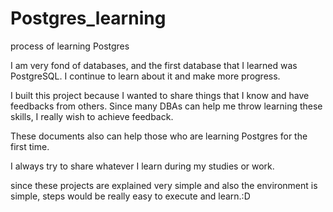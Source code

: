# Postgres_learning
process of learning Postgres

I am very fond of databases, and the first database that I learned was PostgreSQL. I continue to learn about it and make more progress. 

I built this project because I wanted to share things that I know and have feedbacks from others. Since many DBAs can help me throw 
learning these skills, I really wish to achieve feedback.
  
These documents also can help those who are learning Postgres for the first time.

I always try to share whatever I learn during my studies or work.
 
since these projects are explained very simple and also the environment is simple, steps would be really easy to execute and learn.:D
